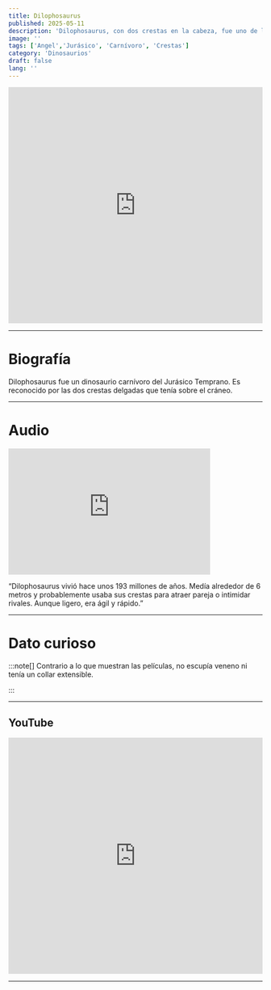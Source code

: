 ```yaml
---
title: Dilophosaurus
published: 2025-05-11
description: 'Dilophosaurus, con dos crestas en la cabeza, fue uno de los primeros depredadores grandes.'
image: ''
tags: ['Angel','Jurásico', 'Carnívoro', 'Crestas']
category: 'Dinosaurios'
draft: false 
lang: ''
---
```

<iframe width="100%" height="468" src="https://drive.google.com/file/d/1GUL6Yhu3DjKIbsyUKr06H0WbFw9nlItP/preview" frameborder="0" allowfullscreen></iframe>

---

# Biografía
Dilophosaurus fue un dinosaurio carnívoro del Jurásico Temprano. Es reconocido por las dos crestas delgadas que tenía sobre el cráneo.

---
# Audio

<iframe width="400" height="250" src="https://drive.google.com/file/d/1ryPlYc-Z_QXCAMVLC9M5vXEMfTP-DbOv/preview" frameborder="0" allowfullscreen></iframe>

“Dilophosaurus vivió hace unos 193 millones de años. Medía alrededor de 6 metros y probablemente usaba sus crestas para atraer pareja o intimidar rivales. Aunque ligero, era ágil y rápido.”

---

# Dato curioso
:::note[]
Contrario a lo que muestran las películas, no escupía veneno ni tenía un collar extensible.

:::

---
## YouTube

<iframe width="100%" height="468" src="https://www.youtube.com/embed/EQkJQDEyOmc?si=Ve0G3hIEywmSza9u" title="YouTube video player" frameborder="0" allow="accelerometer; autoplay; clipboard-write; encrypted-media; gyroscope; picture-in-picture; web-share" allowfullscreen></iframe>

---
